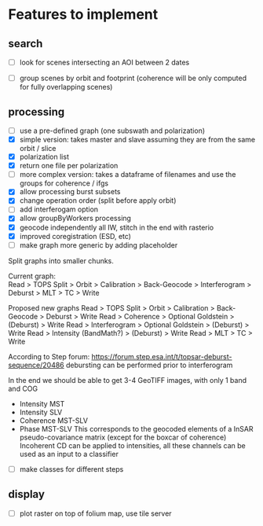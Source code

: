 # Features to implement

## search
- [ ] look for scenes intersecting an AOI between 2 dates
- [ ] group scenes by orbit and footprint (coherence will be only computed for fully overlapping scenes)


## processing
- [ ] use a pre-defined graph (one subswath and polarization)
- [x] simple version: takes master and slave assuming they are from the same orbit / slice
- [x] polarization list
- [x] return one file per polarization
- [ ] more complex version: takes a dataframe of filenames and use the groups for coherence / ifgs
- [x] allow processing burst subsets
- [x] change operation order (split before apply orbit)
- [ ] add interferogam option
- [x] allow groupByWorkers processing
- [x] geocode independently all IW, stitch in the end with rasterio
- [x] improved coregistration (ESD, etc)
- [ ] make graph more generic by adding placeholder

Split graphs into smaller chunks.  

Current graph:  
Read > TOPS Split > Orbit > Calibration > Back-Geocode > Interferogram > Deburst > MLT > TC > Write

Proposed new graphs 
Read > TOPS Split > Orbit > Calibration > Back-Geocode > Deburst > Write
Read > Coherence > Optional Goldstein > (Deburst) > Write
Read > Interferogram > Optional Goldstein > (Deburst) > Write
Read > Intensity (BandMath?) > (Deburst) > Write
Read > MLT > TC > Write

According to Step forum: https://forum.step.esa.int/t/topsar-deburst-sequence/20486 debursting can be performed prior to interferogram

In the end we should be able to get 3-4 GeoTIFF images, with only 1 band and COG 
- Intensity MST
- Intensity SLV
- Coherence MST-SLV
- Phase MST-SLV
This corresponds to the geocoded elements of a InSAR pseudo-covariance matrix (except for the boxcar of coherence)
Incoherent CD can be applied to intensities, all these channels can be used as an input to a classifier


- [ ] make classes for different steps

## display

- [ ] plot raster on top of folium map, use tile server
